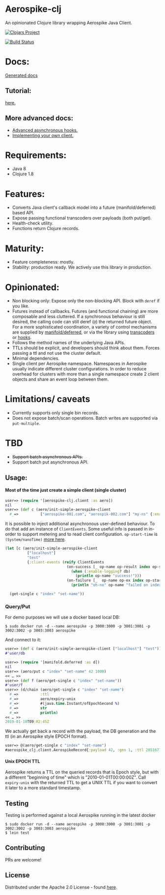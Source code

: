 # Aerospike-clj

An opinionated Clojure library wrapping Aerospike Java Client.

[![Clojars Project](https://img.shields.io/clojars/v/aerospike-clj.svg)](https://clojars.org/aerospike-clj)

[![Build Status](https://travis-ci.com/AppsFlyer/aerospike-clj.svg?branch=master)](https://travis-ci.com/AppsFlyer/aerospike-clj)

<!-- [![codecov](https://codecov.io/gh/USERNAME/PROJECT-NAME/branch/master/graph/badge.svg)]
 (https://codecov.io/gh/USERNAME/PROJECT-NAME) -->

# Docs:
[Generated docs](https://appsflyer.github.io/aerospike-clj/)
## Tutorial:
[here.](https://appsflyer.github.io/aerospike-clj/tutorial.html)
## More advanced docs:
* [Advanced asynchronous hooks.](https://appsflyer.github.io/aerospike-clj/advanced-async-hooks.html)
* [Implementing your own client.](https://appsflyer.github.io/aerospike-clj/implementing-clients.html)

# Requirements:
- Java 8
- Clojure 1.8

# Features:
- Converts Java client's callback model into a future (manifold/deferred) based API.
- Expose passing functional transcoders over payloads (both put/get).
- Health-check utility.
- Functions return Clojure records.

# Maturity:
- Feature completeness: mostly.
- Stability: production ready. We actively use this library in production.

# Opinionated:
- Non blocking only: Expose only the non-blocking API. Block with `deref` if you like.
- Futures instead of callbacks. Futures (and functional chaining) are more composable and less cluttered.
If a synchronous behaviour is still desired, the calling code can still deref (`@`) the returned future object. For a more sophisticated coordination, a variety of control mechanisms are supplied by [manifold/deferred](https://github.com/ztellman/manifold/blob/master/docs/deferred.md), or via the library using [transcoders](https://appsflyer.github.io/aerospike-clj/index.html) or [hooks](https://appsflyer.github.io/aerospike-clj/advanced-async-hooks.html).
- Follows the method names of the underlying Java APIs.
- TTLs should be explicit, and developers should think about them. Forces passing a ttl and not use the cluster default.
- Minimal dependencies.
- Single client per Aerospike namespace. Namespaces in Aerospike usually indicate different cluster configurations. In order to reduce overhead for clusters with more than a single namespace create 2 client objects and share an event loop between them.

# Limitations/ caveats
- Currently supports only single bin records.
- Does not expose batch/scan operations. Batch writes are supported via `put-multiple`.

# TBD
- ~~Support batch asynchronous APIs.~~
- Support batch put asynchronous API.

## Usage:
#### Most of the time just create a simple client (single cluster)
```clojure
user=> (require '[aerospike-clj.client :as aero])
nil
user=> (def c (aero/init-simple-aerospike-client
  #_=>          ["aerospike-001.com", "aerospik-002.com"] "my-ns" {:enable-logging true}))
```

It is possible to inject additional asynchronous user-defined behaviour. To do that add an instance of `ClientEvents`. Some useful info is passed in in-order to support metering and to read client configuration. `op-start-time` is `(System/nanoTime)` [more here](https://appsflyer.github.io/aerospike-clj/advanced-async-hooks.html).

```clojure
(let [c (aero/init-simple-aerospike-client
          ["localhost"]
          "test"
          {:client-events (reify ClientEvents
                            (on-success [_ op-name op-result index op-start-time db]
                              (when (:enable-logging? db)
                                (println op-name "success!")))
                            (on-failure [_  op-name op-ex index op-start-time db]
                              (println "oh-no" op-name "failed on index" index)))})]

  (get-single c "index" "set-name"))
```

### Query/Put
For demo purposes we will use a docker based local DB:
```shell
$ sudo docker run -d --name aerospike -p 3000:3000 -p 3001:3001 -p 3002:3002 -p 3003:3003 aerospike
```
And connect to it:
```clojure
user=> (def c (aero/init-simple-aerospike-client ["localhost"] "test"))
#'user/db
```

```clojure
user=> (require '[manifold.deferred :as d])
nil
user=> (aero/put c "index" "set-name" 42 1000)
<< … >>
user=> (def f (aero/get-single c "index" "set-name"))
#'user/f
user=> (d/chain (aero/get-single c "index" "set-name")
  #_=>          :ttl
  #_=>          aero/expiry-unix
  #_=>          #(java.time.Instant/ofEpochSecond %)
  #_=>          str
  #_=>          println)
<< … >>
2019-01-10T09:02:45Z
```
We actually get back a record with the payload, the DB generation and the ttl (in an Aerospike style EPOCH format).
```clojure
user=> @(aero/get-single c "index" "set-name")
#aerospike_clj.client.AerospikeRecord{:payload 42, :gen 1, :ttl 285167713}
```

#### Unix EPOCH TTL
Aerospike returns a TTL on the queried records that is Epoch style, but with a different "beginning of time" which is "2010-01-01T00:00:00Z". Call `expiry-unix` with the returned TTL to get a UNIX TTL if you want to convert it later to a more standard timestamp.

## Testing
Testing is performed against a local Aerospike running in the latest docker

```shell
$ sudo docker run -d --name aerospike -p 3000:3000 -p 3001:3001 -p 3002:3002 -p 3003:3003 aerospike
$ lein test
```

## Contributing
PRs are welcome!

## License

Distributed under the Apache 2.0 License - found [here](https://github.com/AppsFlyer/aerospike-clj/blob/master/LICENSE).
